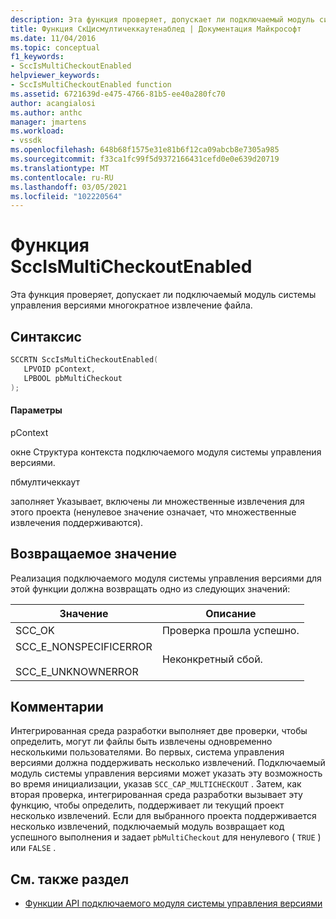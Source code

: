 ```yaml
---
description: Эта функция проверяет, допускает ли подключаемый модуль системы управления версиями многократное извлечение файла.
title: Функция СкЦисмултичеккаутенаблед | Документация Майкрософт
ms.date: 11/04/2016
ms.topic: conceptual
f1_keywords:
- SccIsMultiCheckoutEnabled
helpviewer_keywords:
- SccIsMultiCheckoutEnabled function
ms.assetid: 6721639d-e475-4766-81b5-ee40a280fc70
author: acangialosi
ms.author: anthc
manager: jmartens
ms.workload:
- vssdk
ms.openlocfilehash: 648b68f1575e31e81b6f12ca09abcb8e7305a985
ms.sourcegitcommit: f33ca1fc99f5d9372166431cefd0e0e639d20719
ms.translationtype: MT
ms.contentlocale: ru-RU
ms.lasthandoff: 03/05/2021
ms.locfileid: "102220564"
---
```

# <a name="sccismulticheckoutenabled-function"></a>Функция SccIsMultiCheckoutEnabled
Эта функция проверяет, допускает ли подключаемый модуль системы управления версиями многократное извлечение файла.

## <a name="syntax"></a>Синтаксис

```cpp
SCCRTN SccIsMultiCheckoutEnabled(
   LPVOID pContext,
   LPBOOL pbMultiCheckout
);
```

#### <a name="parameters"></a>Параметры
 pContext

окне Структура контекста подключаемого модуля системы управления версиями.

 пбмултичеккаут

заполняет Указывает, включены ли множественные извлечения для этого проекта (ненулевое значение означает, что множественные извлечения поддерживаются).

## <a name="return-value"></a>Возвращаемое значение
 Реализация подключаемого модуля системы управления версиями для этой функции должна возвращать одно из следующих значений:

|Значение|Описание|
|-----------|-----------------|
|SCC_OK|Проверка прошла успешно.|
|SCC_E_NONSPECIFICERROR<br /><br /> SCC_E_UNKNOWNERROR|Неконкретный сбой.|

## <a name="remarks"></a>Комментарии
 Интегрированная среда разработки выполняет две проверки, чтобы определить, могут ли файлы быть извлечены одновременно несколькими пользователями. Во первых, система управления версиями должна поддерживать несколько извлечений. Подключаемый модуль системы управления версиями может указать эту возможность во время инициализации, указав `SCC_CAP_MULTICHECKOUT` . Затем, как вторая проверка, интегрированная среда разработки вызывает эту функцию, чтобы определить, поддерживает ли текущий проект несколько извлечений. Если для выбранного проекта поддерживается несколько извлечений, подключаемый модуль возвращает код успешного выполнения и задает `pbMultiCheckout` для ненулевого ( `TRUE` ) или `FALSE` .

## <a name="see-also"></a>См. также раздел
- [Функции API подключаемого модуля системы управления версиями](../extensibility/source-control-plug-in-api-functions.md)
